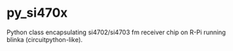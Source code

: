 # py_si470x
Python class encapsulating si4702/si4703 fm receiver chip on R-Pi running blinka (circuitpython-like).
